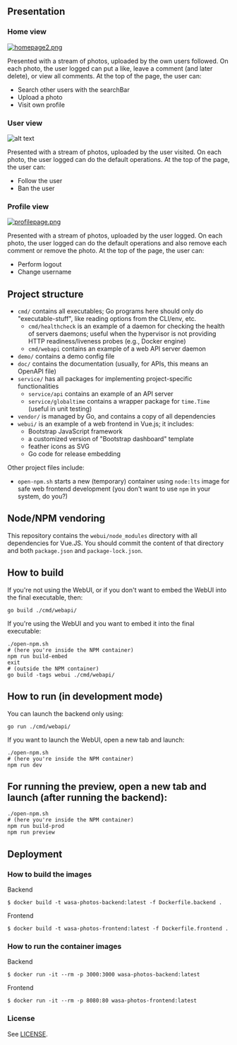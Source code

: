## Presentation
### Home view
[![homepage2.png](https://i.postimg.cc/KzSHS5NB/homepage2.png)](https://postimg.cc/sBmc57bg)

Presented with a stream of photos, uploaded by the own users followed. On each photo, the user logged can put a like, leave a comment (and later delete), or view all comments. At the top of the page, the user can:
* Search other users with the searchBar
* Upload a photo
* Visit own profile

### User view
![alt text](https://i.postimg.cc/fLjrf9Ns/Profilo-marta.png)

Presented with a stream of photos, uploaded by the user visited. On each photo, the user logged can do the default operations. At the top of the page, the user can:
* Follow the user
* Ban the user

### Profile view
[![profilepage.png](https://i.postimg.cc/vHf7CdKq/profilepage.png)](https://postimg.cc/cr188P0w)

Presented with a stream of photos, uploaded by the user logged. On each photo, the user logged can do the default operations and also remove each comment or remove the photo. At the top of the page, the user can:
* Perform logout
* Change username

## Project structure

* `cmd/` contains all executables; Go programs here should only do "executable-stuff", like reading options from the CLI/env, etc.
	* `cmd/healthcheck` is an example of a daemon for checking the health of servers daemons; useful when the hypervisor is not providing HTTP readiness/liveness probes (e.g., Docker engine)
	* `cmd/webapi` contains an example of a web API server daemon
* `demo/` contains a demo config file
* `doc/` contains the documentation (usually, for APIs, this means an OpenAPI file)
* `service/` has all packages for implementing project-specific functionalities
	* `service/api` contains an example of an API server
	* `service/globaltime` contains a wrapper package for `time.Time` (useful in unit testing)
* `vendor/` is managed by Go, and contains a copy of all dependencies
* `webui/` is an example of a web frontend in Vue.js; it includes:
	* Bootstrap JavaScript framework
	* a customized version of "Bootstrap dashboard" template
	* feather icons as SVG
	* Go code for release embedding

Other project files include:
* `open-npm.sh` starts a new (temporary) container using `node:lts` image for safe web frontend development (you don't want to use `npm` in your system, do you?)

## Node/NPM vendoring

This repository contains the `webui/node_modules` directory with all dependencies for Vue.JS. You should commit the content of that directory and both `package.json` and `package-lock.json`.

## How to build

If you're not using the WebUI, or if you don't want to embed the WebUI into the final executable, then:

```shell
go build ./cmd/webapi/
```

If you're using the WebUI and you want to embed it into the final executable:

```shell
./open-npm.sh
# (here you're inside the NPM container)
npm run build-embed
exit
# (outside the NPM container)
go build -tags webui ./cmd/webapi/
```

## How to run (in development mode)

You can launch the backend only using:

```shell
go run ./cmd/webapi/
```

If you want to launch the WebUI, open a new tab and launch:

```shell
./open-npm.sh
# (here you're inside the NPM container)
npm run dev
```

## For running the preview, open a new tab and launch (after running the backend):

```shell
./open-npm.sh
# (here you're inside the NPM container)
npm run build-prod
npm run preview
```
## Deployment
### How to build the images 
Backend
```
$ docker build -t wasa-photos-backend:latest -f Dockerfile.backend .
```
Frontend 
```
$ docker build -t wasa-photos-frontend:latest -f Dockerfile.frontend .
```
### How to run the container images
Backend
```
$ docker run -it --rm -p 3000:3000 wasa-photos-backend:latest
```
Frontend
```
$ docker run -it --rm -p 8080:80 wasa-photos-frontend:latest
```
### License

See [LICENSE](LICENSE).
